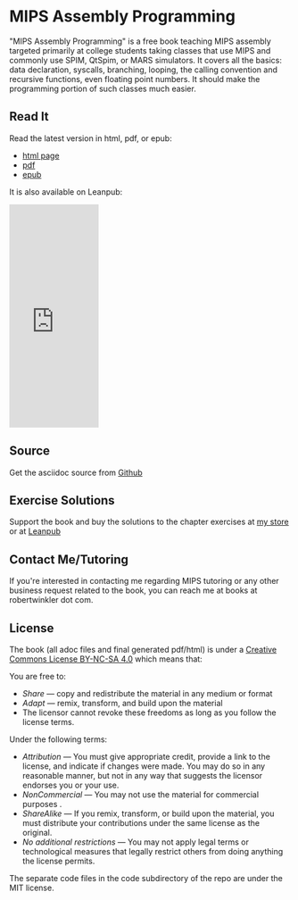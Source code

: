 MIPS Assembly Programming
=========================

"MIPS Assembly Programming" is a free book teaching MIPS assembly targeted primarily at
college students taking classes that use MIPS and commonly use SPIM, QtSpim, or MARS
simulators.  It covers all the basics: data declaration, syscalls, branching, looping, the
calling convention and recursive functions, even floating point numbers.  It should
make the programming portion of such classes much easier.

## Read It

Read the latest version in html, pdf, or epub:

- [html page](https://www.robertwinkler.com/projects/mips_book/mips_book.html)
- [pdf](https://www.robertwinkler.com/projects/mips_book/mips_book.pdf)
- [epub](https://www.robertwinkler.com/projects/mips_book/mips_book.epub)

It is also available on Leanpub:
<iframe width='160' height='400' src='https://leanpub.com/mipsassemblyprogrammming/embed' frameborder='0' allowtransparency='true'></iframe>

## Source

Get the asciidoc source from [Github](https://github.com/rswinkle/mips_book)

## Exercise Solutions

Support the book and buy the solutions to the chapter exercises
at [my store](https://store.robertwinkler.com/) or at [Leanpub](https://leanpub.com/mipsassemblyprogrammming)

## Contact Me/Tutoring

If you're interested in contacting me regarding MIPS tutoring or any other
business request related to the book, you can reach me at books at robertwinkler dot com.

## License

The book (all adoc files and final generated pdf/html) is under a
[Creative Commons License BY-NC-SA 4.0](https://creativecommons.org/licenses/by-nc-sa/4.0/)
which means that:

You are free to:

* *Share* — copy and redistribute the material in any medium or format
* *Adapt* — remix, transform, and build upon the material
* The licensor cannot revoke these freedoms as long as you follow the license terms.

Under the following terms:

* *Attribution* — You must give appropriate credit, provide a link to the license, and indicate if changes were made. You may do so in any reasonable manner, but not in any way that suggests the licensor endorses you or your use.
* *NonCommercial* — You may not use the material for commercial purposes .
* *ShareAlike* — If you remix, transform, or build upon the material, you must distribute your contributions under the same license as the original.
* *No additional restrictions* — You may not apply legal terms or technological measures that legally restrict others from doing anything the license permits.

The separate code files in the code subdirectory of the repo are under the MIT license.

